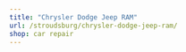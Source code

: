```yaml
---
title: "Chrysler Dodge Jeep RAM"
url: /stroudsburg/chrysler-dodge-jeep-ram/
shop: car repair
---
```

